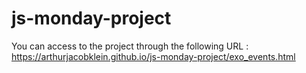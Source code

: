 # js-monday-project

You can access to the project through the following URL : https://arthurjacobklein.github.io/js-monday-project/exo_events.html

